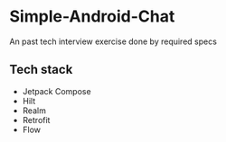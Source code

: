 # Simple-Android-Chat

An past tech interview exercise done by required specs

## Tech stack

* Jetpack Compose
* Hilt
* Realm
* Retrofit
* Flow
